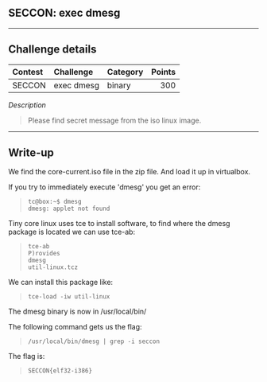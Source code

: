 ## SECCON: exec dmesg

----------
## Challenge details
| Contest        | Challenge     | Category  | Points |
|:---------------|:--------------|:----------|-------:|
| SECCON | exec dmesg | binary | 300  |

*Description*
> Please find secret message from the iso linux image.


----------
## Write-up

We find the core-current.iso file in the zip file. And load it up in virtualbox. 

If you try to immediately execute 'dmesg' you get an error:

>```
>tc@box:~$ dmesg
>dmesg: applet not found
>```

Tiny core linux uses tce to install software, to find where the dmesg package is located we can use tce-ab:

>```
>tce-ab
>P)rovides
>dmesg
>util-linux.tcz
>```

We can install this package like:

>```
>tce-load -iw util-linux
>```

The dmesg binary is now in /usr/local/bin/

The following command gets us the flag:

>```
>/usr/local/bin/dmesg | grep -i seccon
>```

The flag is:

>```
>SECCON{elf32-i386}
>```
